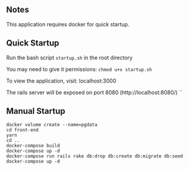 ## Notes
This application requires docker for quick startup.

## Quick Startup
Run the bash script `startup.sh` in the root directory

You may need to give it permissions:
`chmod u+x startup.sh`

To view the application, visit:
localhost:3000


The rails server will be exposed on port 8080 (http://localhost:8080/)
``

## Manual Startup
```
docker volume create --name=pgdata
cd front-end
yarn
cd ..
docker-compose build
docker-compose up -d
docker-compose run rails rake db:drop db:create db:migrate db:seed
docker-compose up -d
```
